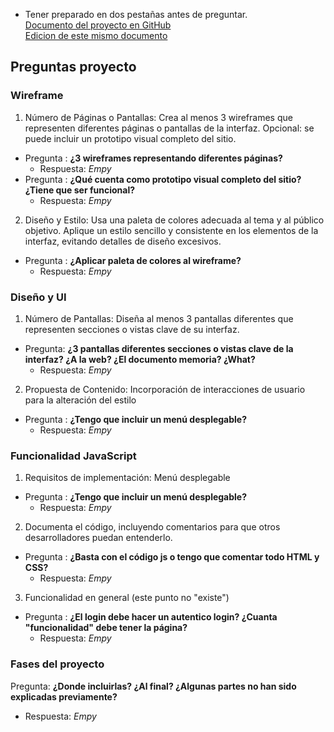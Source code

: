 - Tener preparado en dos pestañas antes de preguntar.  
[Documento del proyecto en GitHub](https://github.com/JuanMiguelLeon/Proyecto-Cliente-DIW/tree/main#dise%C3%B1o-y-ui-en-memoria-de-trabajo-y-desarrollo-40--en-diw)  
[Edicion de este mismo documento](https://github.com/JuanMiguelLeon/Proyecto-Cliente-DIW/edit/main/Preguntas%20para%20Diana%20sobre%20proyecto.md)  

## Preguntas proyecto
### Wireframe  
1. Número de Páginas o Pantallas: Crea al menos 3 wireframes que representen diferentes páginas o pantallas de la interfaz. Opcional: se puede incluir un prototipo visual completo del sitio.  
- Pregunta : **¿3 wireframes representando diferentes páginas?**  
  - Respuesta: *Empy*
- Pregunta : **¿Qué cuenta como prototipo visual completo del sitio? ¿Tiene que ser funcional?**
  - Respuesta: *Empy*
2. Diseño y Estilo: Usa una paleta de colores adecuada al tema y al público objetivo. Aplique un estilo sencillo y consistente en los elementos de la interfaz, evitando detalles de diseño excesivos.
- Pregunta : **¿Aplicar paleta de colores al wireframe?**
  - Respuesta: *Empy*
### Diseño y UI 
1. Número de Pantallas: Diseña al menos 3 pantallas diferentes que representen secciones o vistas clave de su interfaz.
- Pregunta: **¿3 pantallas diferentes secciones o vistas clave de la interfaz? ¿A la web? ¿El documento memoria? ¿What?**
  - Respuesta: *Empy*
2. Propuesta de Contenido: Incorporación de interacciones de usuario para la alteración del estilo  
- Pregunta : **¿Tengo que incluir un menú desplegable?**
  - Respuesta: *Empy*
### Funcionalidad JavaScript  
1. Requisitos de implementación: Menú desplegable  
- Pregunta : **¿Tengo que incluir un menú desplegable?**  
  - Respuesta: *Empy*  
2. Documenta el código, incluyendo comentarios para que otros desarrolladores puedan entenderlo.  
- Pregunta : **¿Basta con el código js o tengo que comentar todo HTML y CSS?**
  - Respuesta: *Empy*
3. Funcionalidad en general (este punto no "existe")
- Pregunta : **¿El login debe hacer un autentico login? ¿Cuanta "funcionalidad" debe tener la página?**
  - Respuesta: *Empy*  
### Fases del proyecto  
Pregunta: **¿Donde incluirlas? ¿Al final? ¿Algunas partes no han sido explicadas previamente?**  
  - Respuesta: *Empy*  

